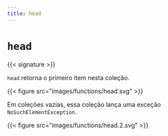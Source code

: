 ```yaml
---
title: head
---
```


# `head`

{{< signature >}}

`head` retorna o primeiro item nesta coleção.

{{< figure src="images/functions/head.svg" >}}

Em coleções vazias, essa coleção lança uma exceção `NoSuchElementException`.

{{< figure src="images/functions/head.2.svg" >}}
